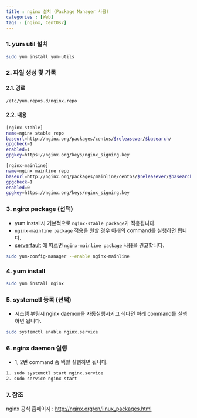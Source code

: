 ```yaml
---
title : nginx 설치 (Package Manager 사용)
categories : [Web]
tags : [nginx, CentOs7]
---
```

### 1. yum util 설치
````bash
sudo yum install yum-utils
````
### 2. 파일 생성 및 기록
#### 2.1. 경로 
````bash
/etc/yum.repos.d/nginx.repo
````

#### 2.2. 내용
````bash
[nginx-stable]
name=nginx stable repo
baseurl=http://nginx.org/packages/centos/$releasever/$basearch/
gpgcheck=1
enabled=1
gpgkey=https://nginx.org/keys/nginx_signing.key

[nginx-mainline]
name=nginx mainline repo
baseurl=http://nginx.org/packages/mainline/centos/$releasever/$basearch/
gpgcheck=1
enabled=0
gpgkey=https://nginx.org/keys/nginx_signing.key
````
### 3. nginx package (선택)
* yum install시 기본적으로 `nginx-stable package`가 적용됩니다.
* `nginx-mainline package` 적용을 원할 경우 아래의 command를 실행하면 됩니다.  
* [serverfault](https://serverfault.com/questions/715049/what-s-the-difference-between-the-mainline-and-stable-branches-of-nginx/715126#715126) 에 따르면 `nginx-mainline package` 사용을 권고합니다. 

````bash
sudo yum-config-manager --enable nginx-mainline
````

### 4. yum install
````bash
sudo yum install nginx
```` 
### 5. systemctl 등록 (선택)
* 시스템 부팅시 nginx daemon을 자동실행시키고 싶다면 아레 command를 실행하면 됩니다.

````bash
sudo systemctl enable nginx.service
````
### 6. nginx  daemon 실행
* 1, 2번 command 중 택일 실행하면 됩니다.

````bash
1. sudo systemctl start nginx.service
2. sudo service nginx start
````
 
### 7. 참조
nginx 공식 홈페이지 : <http://nginx.org/en/linux_packages.html>
